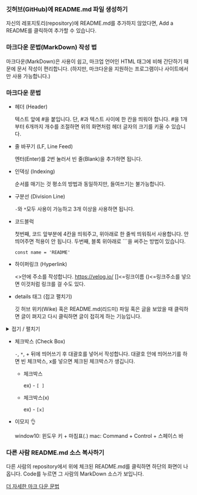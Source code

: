 ### 깃허브(GitHub)에 README.md 파일 생성하기

자신의 레포지토리(repository)에 README.md를 추가하지 않았다면, Add a README를 클릭하여 추가할 수 있습니다.

### 마크다운 문법(MarkDown) 작성 법

마크다운(MarkDown)은 사용이 쉽고, 마크업 언어인 HTML 태그에 비해 간단하기 때문에 문서 작성이 편리합니다.
(하지만, 마크다운을 지원하는 프로그램이나 사이트에서만 사용 가능합니다.)

### 마크다운 문법

- 헤더 (Header)

  텍스트 앞에 #을 붙입니다. 단, #과 텍스트 사이에 한 칸을 띄워야 합니다. #을 1개부터 6개까지 개수를 조절하면 위의 화면처럼 헤더 글자의 크기를 키울 수 있습니다.

- 줄 바꾸기 (LF, Line Feed)

  엔터(Enter)를 2번 눌러서 빈 줄(Blank)을 추가하면 됩니다.

- 인덱싱 (Indexing)

  순서를 매기는 것 평소의 방법과 동일하지만, 들여쓰기는 불가능합니다.

- 구분선 (Division Line)

  `-`와 `*`모두 사용이 가능하고 3개 이상을 사용하면 됩니다.

- 코드블럭

  첫번째, 코드 앞부분에 4칸을 띄워주고, 위아래로 한 줄씩 띄워줘서 사용합니다.
  안 띄어주면 적용이 안 됩니다.
  두번째, 블록 위아래로 ```을 써주는 방법이 있습니다.

      const name = 'README'

- 하이퍼링크 (Hyperlink)

  <>안에 주소를 작성합니다. https://velog.io/
  []<=링크이름 ()<=링크주소를 넣으면 이것처럼 링크를 걸 수도 있다.

- details 태그 (접고 펼치기)

  깃 허브 위키(Wike) 혹은 README.md(리드미) 파일 혹은 글을 보았을 때 클릭하면 글이 펴지고 다시 클릭하면 글이 접히게 하는 기능입니다.

<details>
  <summary>접기 / 펼치기</summary>
  이곳에 접은 내용 적기
</details>

- 체크박스 (Check Box)

  `-`, `*`, + 뒤에 띄어쓰기 후 대괄호를 넣어서 작성합니다.
  대괄호 안에 띄어쓰기를 하면 빈 체크박스, x를 넣으면 체크된 체크박스가 생깁니다.

  - 체크박스

    ex) - `[ ]`

  - 체크박스(x)

    ex) - `[x]`

- 이모지 👌

  window10: 윈도우 키 + 마침표(.)
  mac: Command + Control + 스페이스 바

### 다른 사람 README.md 소스 복사하기

다른 사람의 repository에서 위에 체크된 README.md를 클릭하면 하단의 화면이 나옵니다.
Code를 누르면 그 사람의 MarkDown 소스가 보입니다.

[더 자세한 마크 다운 문법](https://ko.wikipedia.org/wiki/%EB%A7%88%ED%81%AC%EB%8B%A4%EC%9A%B4)
